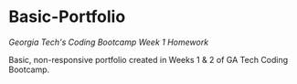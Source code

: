 # Basic-Portfolio

*Georgia Tech's Coding Bootcamp Week 1 Homework*

Basic, non-responsive portfolio created in Weeks 1 &amp; 2 of GA Tech Coding Bootcamp.
